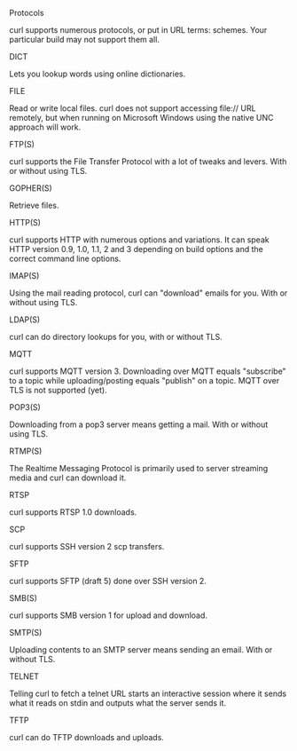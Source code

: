 Protocols

curl supports numerous protocols, or put in URL terms: schemes. Your particular build may not support them all.

DICT

Lets you lookup words using online dictionaries.

FILE

Read or write local files. curl does not support accessing file:// URL remotely, but when running on Microsoft Windows using the native UNC approach will work.

FTP(S)

curl supports the File Transfer Protocol with a lot of tweaks and levers. With or without using TLS.

GOPHER(S)

Retrieve files.

HTTP(S)

curl supports HTTP with numerous options and variations. It can speak HTTP version 0.9, 1.0, 1.1, 2 and 3 depending on build options and the correct command line options.

IMAP(S)

Using the mail reading protocol, curl can "download" emails for you. With or without using TLS.

LDAP(S)

curl can do directory lookups for you, with or without TLS.

MQTT

curl supports MQTT version 3. Downloading over MQTT equals "subscribe" to a topic while uploading/posting equals "publish" on a topic. MQTT over TLS is not supported (yet).

POP3(S)

Downloading from a pop3 server means getting a mail. With or without using TLS.

RTMP(S)

The Realtime Messaging Protocol is primarily used to server streaming media and curl can download it.

RTSP

curl supports RTSP 1.0 downloads.

SCP

curl supports SSH version 2 scp transfers.

SFTP

curl supports SFTP (draft 5) done over SSH version 2.

SMB(S)

curl supports SMB version 1 for upload and download.

SMTP(S)

Uploading contents to an SMTP server means sending an email. With or without TLS.

TELNET

Telling curl to fetch a telnet URL starts an interactive session where it sends what it reads on stdin and outputs what the server sends it.

TFTP

curl can do TFTP downloads and uploads. 
